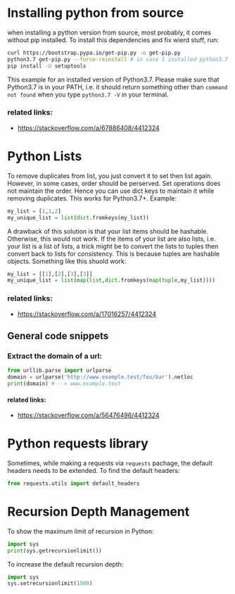 # Installing python from source
when installing a python version from source, most probably, it comes without pip installed. To install this dependencies and fix wierd stuff, run:

```bash
curl https://bootstrap.pypa.io/get-pip.py -o get-pip.py
python3.7 get-pip.py --force-reinstall # in case I installed python3.7 and put it in PATH
pip install -U setuptools
```
This example for an installed version of Python3.7. Please make sure that Python3.7 is in your PATH, i.e. it should return something other than `command not found` when you type `python3.7 -V` in your terminal.

### related links:
- https://stackoverflow.com/a/67886408/4412324

# Python Lists

To remove duplicates from list, you just convert it to set then list again. However, in some cases, order should be perserved. Set operations does not maintain the order. Hence you can use dict keys to maintain it while removing duplicates. This works for Python3.7+. Example:
```python
my_list = [1,1,2]
my_unique_list = list(dict.fromkeys(my_list))
```
A drawback of this solution is that your list items should be hashable. Otherwise, this would not work. If the items of your list are also lists, i.e. your list is a list of lists, a trick might be to convert the lists to tuples then convert back to lists for consistency. This is because tuples are hashable objects. Something like this shuold work:

```python
my_list = [[1],[2],[3],[3]]
my_unique_list = list(map(list,dict.fromkeys(map(tuple,my_list))))
```

### related links:
- https://stackoverflow.com/a/17016257/4412324

## General code snippets

### Extract the domain of a url:

```python
from urllib.parse import urlparse
domain = urlparse('http://www.example.test/foo/bar').netloc
print(domain) # --> www.example.test
```

#### related links:
- https://stackoverflow.com/a/56476496/4412324


# Python requests library

Sometimes, while making a requests via `requests` pachage, the default headers needs to be extended. To find the default headers:

```python
from requests.utils import default_headers
```

# Recursion Depth Management

To show the maximum limit of recursion in Python:

```python
import sys
print(sys.getrecursionlimit())
```

To increase the default recursion depth:

```python
import sys
sys.setrecursionlimit(1500)
```

